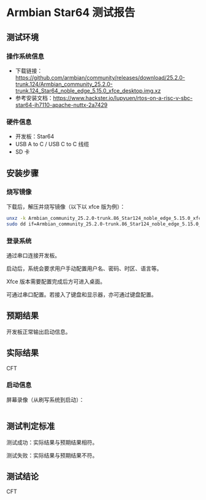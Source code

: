 # Armbian Star64 测试报告

## 测试环境

### 操作系统信息

- 下载链接：https://github.com/armbian/community/releases/download/25.2.0-trunk.124/Armbian_community_25.2.0-trunk.124_Star64_noble_edge_5.15.0_xfce_desktop.img.xz
- 参考安装文档：https://www.hackster.io/lupyuen/rtos-on-a-risc-v-sbc-star64-jh7110-apache-nuttx-2a7429

### 硬件信息

- 开发板：Star64
- USB A to C / USB C to C 线缆
- SD 卡

## 安装步骤

### 烧写镜像

下载后，解压并烧写镜像（以下以 xfce 版为例）：
```bash
unxz -k Armbian_community_25.2.0-trunk.86_Star124_noble_edge_5.15.0_xfce_desktop.img.xz
sudo dd if=Armbian_community_25.2.0-trunk.86_Star124_noble_edge_5.15.0_xfce_desktop.img of=/dev/your/sdcard bs=1M status=progress
```

### 登录系统

通过串口连接开发板。

启动后，系统会要求用户手动配置用户名、密码、时区、语言等。

Xfce 版本需要配置完成后方可进入桌面。

可通过串口配置。若接入了键盘和显示器，亦可通过键盘配置。

## 预期结果

开发板正常输出启动信息。

## 实际结果

CFT

### 启动信息

屏幕录像（从刷写系统到启动）：


```log
```

## 测试判定标准

测试成功：实际结果与预期结果相符。

测试失败：实际结果与预期结果不符。

## 测试结论

CFT